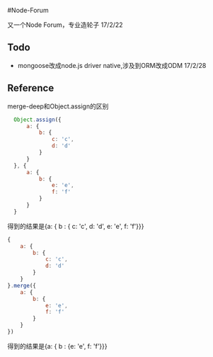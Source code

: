 #Node-Forum

又一个Node Forum，专业造轮子 17/2/22


## Todo
 - mongoose改成node.js driver native,涉及到ORM改成ODM 17/2/28

## Reference
merge-deep和Object.assign的区别
```js
  Object.assign({
      a: {
          b: {
              c: 'c',
              d: 'd'
          }
      }
  }, {
      a: {
          b: {
              e: 'e',
              f: 'f'
          }
      }
  }

```
得到的结果是{a: { b : { c: 'c', d: 'd', e: 'e', f: 'f'}}}

```js
{
    a: {
        b: {
            c: 'c',
            d: 'd'
        }
    }
}.merge({
    a: {
        b: {
            e: 'e',
            f: 'f'
        }
    }
})


```
得到的结果是{a: { b : {e: 'e', f: 'f'}}}
